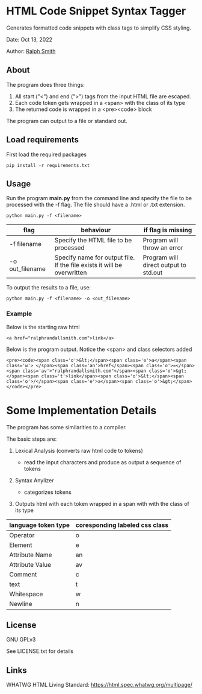 # HTML Code Snippet Syntax Tagger

Generates formatted code snippets with class tags to simplify CSS styling.

Date: Oct 13, 2022

Author: [Ralph Smith](https://github.com/RalphRSmith)

## About

The program does three things:
1. All start ("\<") and end ("\>") tags from the input HTML file are escaped.
2. Each code token gets wrapped in a \<span> with the class of its type
3. The returned code is wrapped in a \<pre>\<code> block

The program can output to a file or standard out.

## Load requirements

First load the required packages
```
pip install -r requirements.txt
```

## Usage

Run the program **main.py** from the command line and specify the file to be processed with the -f flag.  The file should have a .html or .txt extension.

```
python main.py -f <filename>
```
|flag|behaviour| if flag is missing |
|---|---|---|
| -f filename | Specify the HTML file to be processed | Program will throw an error |
| -o out_filename  | Specify name for output file.  If the file exists it will be overwritten | Program will direct output to std.out  |

To output the results to a file, use:
```
python main.py -f <filename> -o <out_filename>
```

### Example

Below is the starting raw html
```
<a href="ralphrandallsmith.com">link</a>
```

Below is the program output.  Notice the \<span\> and class selectors added

```
<pre><code><span class='o'>&lt;</span><span class='e'>a</span><span class='w'> </span><span class='an'>href</span><span class='o'>=</span><span class='av'>"ralphrandallsmith.com"</span><span class='o'>&gt;</span><span class='t'>link</span><span class='o'>&lt;</span><span class='o'>/</span><span class='e'>a</span><span class='o'>&gt;</span></code></pre>
```


# Some Implementation Details

The program has some similarities to a compiler.

The basic steps are:

1. Lexical Analysis (converts raw html code to tokens)
    - read the input characters and produce as output a sequence of tokens

2. Syntax Anylizer
    - categorizes tokens

3. Outputs html with each token wrapped in a span with with the class of its type

|language token type | coresponding labeled css class|
|---|---|
|Operator|o|
|Element | e |
|Attribute Name | an |
|Attribute Value | av |
|Comment | c |
|text | t|
|Whitespace | w |
|Newline | n |

## License

GNU GPLv3

See LICENSE.txt for details


## Links

WHATWG HTML Living Standard: https://html.spec.whatwg.org/multipage/
